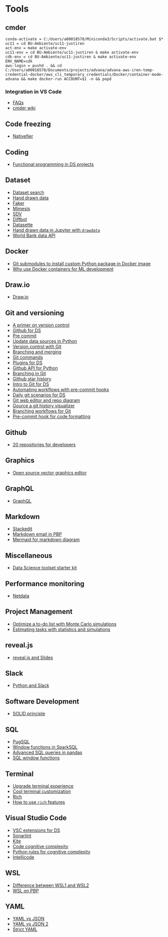# Tools

## cmder

```
conda-activate = C:/Users/a00018578/Miniconda3/Scripts/activate.bat $*
uc11 = cd BU-Ambiente/uc11-justiren
act-env = make activate-env
uc11-env = cd BU-Ambiente/uc11-justiren & make activate-env
cdk-env = cd BU-Ambiente/uc11-justiren & make activate-env ENV_NAME=cdk
aws-login = pushd . && cd C:/Users/a00018578/Documents/projects/advana/advana-aws-iren-temp-credential-docker/aws_cli_temporary_credentials/Docker/container-mode-advana && make docker-run ACCOUNT=$1 -n && popd
```

### Integration in VS Code

- [FAQs](https://code.visualstudio.com/docs/editor/integrated-terminal#_can-i-use-cmders-shell-with-the-terminal-on-windows)
- [cmder wiki](https://github.com/cmderdev/cmder/wiki/Seamless-VS-Code-Integration)

## Code freezing

- [Nativefier](https://github.com/jiahaog/nativefier)

## Coding

- [Functional programming in DS projects](https://towardsdatascience.com/functional-programing-in-data-science-projects-c909c11138bb)

## Dataset

- [Dataset search](https://toolbox.google.com/datasetsearch)
- [Hand drawn data](https://towardsdatascience.com/get-hand-drawn-visualization-shaped-data-for-teaching-and-experimenting-391425fe3171)
- [Faker](https://github.com/joke2k/faker)
- [Mimesis](https://github.com/lk-geimfari/mimesis)
- [SDV](https://github.com/sdv-dev/SDV)
- [Diffbot](https://www.diffbot.com/)
- [Datasette](https://github.com/simonw/datasette)
- [Hand drawn data in Jupyter with `drawdata`](https://github.com/koaning/drawdata)
- [World Bank data API](https://towardsdatascience.com/access-a-world-of-data-with-wbgapi-61849354f769)

## Docker

- [Git submodules to install custom Python package in Docker image](https://towardsdatascience.com/use-git-submodules-to-install-a-private-custom-python-package-in-a-docker-image-dd6b89b1ee7a)
- [Why use Docker containers for ML development](https://aws.amazon.com/it/blogs/opensource/why-use-docker-containers-for-machine-learning-development/)

## Draw.io

- [Draw.io](https://app.diagrams.net/)

## Git and versioning

- [A primer on version control](https://towardsdatascience.com/a-quick-primer-to-version-control-using-git-3fbdbb123262)
- [Github for DS](https://towardsdatascience.com/introduction-to-github-for-data-scientists-2cf8b9b25fba)
- [Pre commit](https://pre-commit.com/)
- [Update data sources in Python](https://towardsdatascience.com/automatically-update-data-sources-in-python-e424dbea68d0)
- [Version control with Git](https://towardsdatascience.com/version-control-with-git-get-started-in-less-than-15-minutes-696b4ce7ce92)
- [Branching and merging](https://git-scm.com/book/en/v2/Git-Branching-Basic-Branching-and-Merging)
- [Git commands](https://towardsdatascience.com/10-git-commands-you-should-know-df54bea1595c)
- [Plugins for DS](https://towardsdatascience.com/plugins-used-by-many-data-scientists-d1c80c03fec4)
- [Github API for Python](https://towardsdatascience.com/all-the-things-you-can-do-with-github-api-and-python-f01790fca131)
- [Branching in Git](https://towardsdatascience.com/the-4-steps-to-branching-in-git-that-data-scientists-should-know-3473c70aaa7a)
- [Github star history](https://star-history.t9t.io/)
- [Intro to Git for DS](https://towardsdatascience.com/introduction-to-git-for-data-science-ca5ffd1cebbe)
- [Automating workflows with pre-commit hooks](https://towardsdatascience.com/automating-python-workflows-with-pre-commit-hooks-e5ef8e8d50bb)
- [Daily git scenarios for DS](https://towardsdatascience.com/git-commands-data-scientists-use-on-a-day-to-day-basis-40d588cd63f7)
- [Git web editor and repo diagram](https://towardsdatascience.com/a-tour-of-10-useful-github-features-d92dde0bf412)
- [Gource a git history visualizer](https://gource.io/)
- [Branching workflows for Git](https://medium.com/@patrickporto/4-branching-workflows-for-git-30d0aaee7bf)
- [Pre-commit hook for code formatting](https://towardsdatascience.com/python-code-formatting-made-simple-with-git-pre-commit-hooks-9233268cdf64)

## Github

- [20 repositories for developers](https://towardsdatascience.com/20-amazing-github-repositories-every-developer-should-follow-d8ce4c728351)

## Graphics

- [Open source vector graphics editor](https://inkscape.org/)

## GraphQL

- [GraphQL](https://graphql.org/)

## Markdown

- [Stackedit](https://stackedit.io/)
- [Markdown email in PBP](https://pbpython.com/markdown-email.html)
- [Mermaid for markdown diagram](https://mermaid-js.github.io/mermaid/#/)

## Miscellaneous

- [Data Science toolset starter kit](https://towardsdatascience.com/data-scientists-starter-pack-32ef08f7829c)

## Performance monitoring

- [Netdata](https://github.com/netdata/netdata)

## Project Management

- [Optimize a to-do list with Monte Carlo simulations](https://towardsdatascience.com/optimise-your-todo-list-with-monte-carlo-simulations-in-python-1682a8a5eb84)
- [Estimating tasks with statistics and simulations](https://towardsdatascience.com/estimating-tasks-with-statistics-and-simulations-using-python-ddd1df3c7ce1)

## reveal.js

- [reveal.js and Slides](https://revealjs.com)

## Slack

- [Python and Slack](https://towardsdatascience.com/python-and-slack-a-natural-match-60b136883d4d)

## Software Development

- [SOLID principle](https://stackoverflow.blog/2021/11/01/why-solid-principles-are-still-the-foundation-for-modern-software-architecture/)

## SQL

- [PugSQL](https://pugsql.org/)
- [Window functions in SparkSQL](https://databricks.com/blog/2015/07/15/introducing-window-functions-in-spark-sql.html)
- [Advanced SQL queries in pandas](https://towardsdatascience.com/writing-advanced-sql-queries-in-pandas-1dc494a17afe)
- [SQL window functions](https://towardsdatascience.com/mastering-sql-window-functions-6cd17004dfe0)

## Terminal

- [Upgrade terminal experience](https://towardsdatascience.com/maybe-its-time-to-upgrade-your-terminal-experience-a9e12b2af77)
- [Cool terminal customization](https://towardsdatascience.com/how-to-look-like-a-10x-developer-f3d2211cb998)
- [Rich](https://github.com/willmcgugan/rich)
- [How to use `rich` features](https://towardsdatascience.com/rich-generate-rich-and-beautiful-text-in-the-terminal-with-python-541f39abf32e)

## Visual Studio Code

- [VSC extensions for DS](https://towardsdatascience.com/top-3-vs-code-extensions-for-python-and-data-science-7462dd4ee530)
- [Sonarlint](https://www.sonarlint.org/)
- [Kite](https://kite.com/)
- [Code cognitive complexity](https://www.sonarsource.com/resources/white-papers/cognitive-complexity.html)
- [Python rules for cognitive complexity](https://rules.sonarsource.com/python)
- [Intellicode](https://marketplace.visualstudio.com/items?itemName=VisualStudioExptTeam.vscodeintellicode)

## WSL

- [Difference between WSL1 and WSL2](https://medium.com/@gmusumeci/linux-on-windows-totally-how-to-install-wsl-1-and-wsl-2-307c9dd38a36)
- [WSL on PBP](https://pbpython.com/wsl-python.html)

## YAML

- [YAML vs JSON](https://www.json2yaml.com/yaml-vs-json)
- [YAML vs JSON 2](http://sangsoonam.github.io/2017/03/13/yaml-vs-json.html)
- [Strict YAML](https://github.com/crdoconnor/strictyaml)

